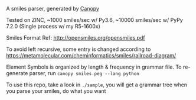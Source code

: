 A smiles parser, generated by [Canopy](http://canopy.jcoglan.com/)

Tested on ZINC, ~1000 smiles/sec w/ Py3.6, ~10000 smiles/sec w/ PyPy 7.2.0 (Single process w/ my R5-1600x)

Smiles Format Ref: http://opensmiles.org/opensmiles.pdf

To avoid left recursive, some entry is changed according to https://metamolecular.com/cheminformatics/smiles/railroad-diagram/

Element Symbols is organized by length & frequency in grammar file. To re-generate parser, run `canopy smiles.peg --lang python`


To use this repo, take a look in `./sample`, you will get a grammar tree when you parse your smiles, do what you want
